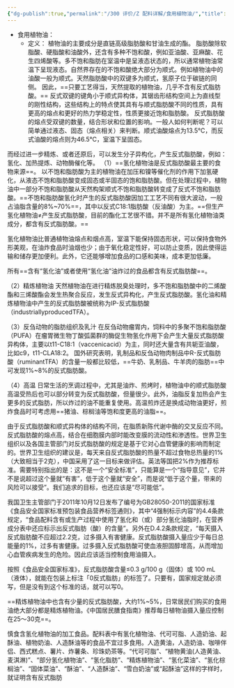 ```yaml
---
{"dg-publish":true,"permalink":"/300 评价/Z 配料详解/食用植物油/","title":"食用植物油","created":"2023-04-27T09:00:22.328+08:00","updated":"2024-01-12T12:04:38.633+08:00"}
---
```



- 食用植物油：
	- 定义：
		植物油的主要成分是直链高级脂肪酸和甘油生成的酯。
		脂肪酸除软脂酸、硬脂酸和油酸外，还含有多种不饱和酸，例如亚油酸、亚麻酸、花生四烯酸等。多不饱和脂肪在室温中是呈液态状态的，所以通常植物油常温下呈现液态。自然界存在的不饱和酸绝大部分为顺式。例如植物油中的油酸一般为顺式。天然脂肪酸中的双键多为顺式，氢原子位于碳链的同侧。
		因此，==只要工艺得当，天然提取的植物油，几乎不含有反式脂肪酸。==
		反式双键的键角小于顺式异构体，其锯齿形结构空间上为直线型的刚性结构，这些结构上的特点使其具有与顺式脂肪酸不同的性质，具有更高的熔点和更好的热力学稳定性，性质更接近饱和脂肪酸。
		反式脂肪酸的熔点受双键的数量，结合形状和位置的影响。一般人如何判断呢？可以简单通过液态、固态（熔点相关）来判断。顺式油酸熔点为13.5℃，而反式油酸的熔点则为46.5℃，室温下呈固态。



而经过进一步精炼、或者还原后，可以发生分子异构化，产生反式脂肪酸，例如：氢化、加热提炼、动物酶催化等。
（1）==氢化植物油是反式脂肪酸最主要的食物来源==。
以不饱和脂肪酸为主的植物油在加压和镍等催化剂的作用下加氢硬化，从液态不饱和脂肪酸变成固态或半固态的饱和脂肪酸。但在处理过程中，植物油中一部分不饱和脂肪酸从天然构架顺式不饱和脂肪酸转变成了反式不饱和脂肪酸。==不饱和脂肪酸氢化时产生的反式脂肪酸因加工工艺不同有很大波动，一般占油脂含量的8%~70%==，其中以反式C18:1脂肪酸（反油酸）为主。==但生产氢化植物油≠产生反式脂肪酸，目前的酯化工艺很不错。并不是所有氢化植物油类成分，都含有反式脂肪酸。==

氢化植物油比普通植物油熔点和烟点高，室温下能保持固态形状，可以保持食物外形美观，在油炸食品时油烟也少；由于氧化稳定性好，可以防止变质，因此使得运输和储存更加便利。此外，它还能够增加食品的口感和美味，成本更加低廉。

所有==含有“氢化油”或者使用“氢化油”油炸过的食品都含有反式脂肪酸==。   

（2）精炼植物油
天然植物油在进行精炼脱臭处理时，多不饱和脂肪酸中的二烯酸酯和三烯酸酯会发生热聚合反应，发生反式异构化，产生反式脂肪酸。氢化油和精炼植物油中产生的反式脂肪酸被统称为IP-反式脂肪酸（industriallyproducedTFA）。 

（3）反刍动物的脂肪组织及乳汁
在反刍动物瘤胃内，饲料中的多聚不饱和脂肪酸（PUFA）在瘤胃微生物丁酸弧菌群的酶促生物氢化作用下会产生大量反式脂肪酸异构体，主要以t11-C18:1（vaccenicacid）为主，同时还大量含有共轭亚油酸，比如c9，t11-CLA18:2。
国外研究表明，乳制品和反刍动物肉制品中R-反式脂肪酸（ruminantTFA）的含量一般都比较低，==牛奶、乳制品、牛羊肉的脂肪==中可发现1%~8%的反式脂肪酸。 

（4）高温
日常生活的烹调过程中，尤其是油炸、煎烤时，植物油中的顺式脂肪酸高温受热后也可以部分转变为反式脂肪酸，但量很少。此外，油脂反复加热会产生更多的反式脂肪，所以炸过的油不能重复使用。高温煎炸还是换成动物油更好，煎炸食品时可考虑用==猪油、棕榈油等饱和度更高的油脂==。

由于反式脂肪酸和顺式异构体的结构不同，在脂质新陈代谢中酶的交叉反应不同。反式脂肪酸的熔点高，结合在细胞膜内部时能改变膜的流动性和渗透性。世界卫生组织以及各国主管部门对反式脂肪酸的规定是基于它对心血管健康的影响而制定的。世界卫生组织的建议是，每天来自反式脂肪酸的热量不超过食物总热量的1%（大致相当于2克），中国采用了这一目标来做评估。英法等国把2%作为推荐标准。需要特别指出的是：这不是一个“安全标准”，只能算是一个“指导意见”，它并不是说超过这个量就“有害”，低于这个量就“安全”，而是说“低于这个量，带来的风险可以接受”。我们追求的目标，也还应该是“尽可能低”。

我国卫生主管部门于2011年10月12日发布了编号为GB28050-2011的国家标准《食品安全国家标准预包装食品营养标签通则》，其中“4强制标示内容”的4.4条款规定，“食品配料含有或生产过程中使用了氢化和（或）部分氢化油脂时，在营养成分表中还应标示出反式脂肪（酸）的含量”。另外在D.4.2条款规定，“每天摄入反式脂肪酸不应超过2.2克，过多摄入有害健康。反式脂肪酸摄入量应少于每日总能量的1%，过多有害健康。过多摄入反式脂肪酸可使血液胆固醇增高，从而增加心血管疾病发生的危险。因此应该适当控制食用油摄入。

按照《食品安全国家标准》，反式脂肪酸含量≤0.3 g/100 g（固体）或 100 mL（液体），就能在包装上标注「0反式脂肪」的标签了。只要有，国家规定就必须写，但是没有到这个标准的话，就可以写0。

==精炼植物油中也含有少量的反式脂肪酸，大约1%~5%，日常居民们购买的食用油绝大部分都是精炼植物油。《中国居民膳食指南》推荐每日植物油摄入量应控制在25～30克==。

慎食含氢化植物油的加工食品。配料表中有氢化植物油、代可可脂、人造奶油、起酥油、植物奶油、人造酥油等的食品不宜过多食用。人造黄油，人造奶油、咖啡伴侣、西式糕点、薯片、炸薯条、珍珠奶茶等。“代可可脂”、“植物黄油(人造黄油、麦淇淋)”、“部分氢化植物油”、“氢化脂肪”、“精炼植物油”、“氢化菜油”、“氢化棕榈油”、“固体菜油”、“酥油”、“人造酥油”、“雪白奶油”或“起酥油”这样的字样时，就证明含有反式脂肪